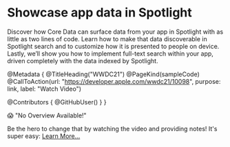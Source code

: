 # Showcase app data in Spotlight

Discover how Core Data can surface data from your app in Spotlight with as little as two lines of code. Learn how to make that data discoverable in Spotlight search and to customize how it is presented to people on device. Lastly, we’ll show you how to implement full-text search within your app, driven completely with the data indexed by Spotlight.

@Metadata {
   @TitleHeading("WWDC21")
   @PageKind(sampleCode)
   @CallToAction(url: "https://developer.apple.com/wwdc21/10098", purpose: link, label: "Watch Video")

   @Contributors {
      @GitHubUser(<replace this with your GitHub handle>)
   }
}

😱 "No Overview Available!"

Be the hero to change that by watching the video and providing notes! It's super easy:
 [Learn More…](https://wwdcnotes.github.io/WWDCNotes/documentation/wwdcnotes/contributing)
